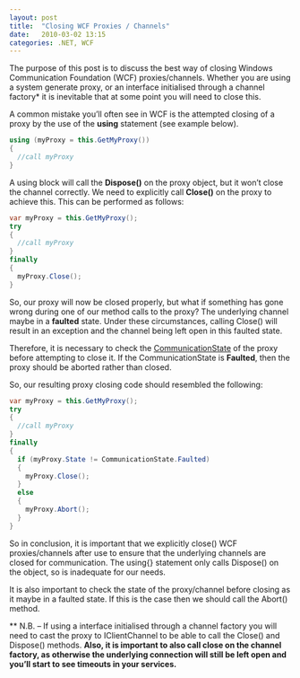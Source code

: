 ```yaml
---
layout: post
title:  "Closing WCF Proxies / Channels"
date:   2010-03-02 13:15
categories: .NET, WCF
---
```

The purpose of this post is to discuss the best way of closing Windows Communication Foundation (WCF) proxies/channels.  Whether you are using a system generate proxy, or an interface initialised through a channel factory* it is inevitable that at some point you will need to close this.

A common mistake you’ll often see in WCF is the attempted closing of a proxy by the use of the **using** statement (see example below).

```csharp
using (myProxy = this.GetMyProxy())
{
  //call myProxy
}
```

A using block will call the **Dispose()** on the proxy object, but it won’t close the channel correctly.  We need to explicitly call **Close()** on the proxy to achieve this. This can be performed as follows:

```csharp
var myProxy = this.GetMyProxy();
try
{
  //call myProxy
}
finally
{
  myProxy.Close();
}
```

So, our proxy will now be closed properly, but what if something has gone wrong during one of our method calls to the proxy?  The underlying channel maybe in a **faulted** state.  Under these circumstances, calling Close() will result in an exception and the channel being left open in this faulted state.

Therefore, it is necessary to check the [CommunicationState](http://msdn.microsoft.com/en-us/library/system.servicemodel.communicationstate.aspx) of the proxy before attempting to close it.  If the CommunicationState is **Faulted**, then the proxy should be aborted rather than closed.

So, our resulting proxy closing code should resembled the following:

```csharp
var myProxy = this.GetMyProxy();
try
{
  //call myProxy
}
finally
{
  if (myProxy.State != CommunicationState.Faulted)
  {
    myProxy.Close();
  }
  else
  {
    myProxy.Abort();
  }
}
```

So in conclusion, it is important that we explicitly close() WCF proxies/channels after use to ensure that the underlying channels are closed for communication.  The using{} statement only calls Dispose() on the object, so is inadequate for our needs.

It is also important to check the state of the proxy/channel before closing as it maybe in a faulted state.  If this is the case then we should call the Abort() method.

** N.B. – If using a interface initialised through a channel factory you will need to cast the proxy to IClientChannel to be able to call the Close() and Dispose() methods. **Also, it is important to also call close on the channel factory, as otherwise the underlying connection will still be left open and you’ll start to see timeouts in your services.**
